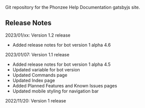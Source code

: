 Git repository for the Phonzee Help Documentation gatsbyjs site.

## Release Notes

2023/01/xx: Version 1.2 release
 - Added release notes for bot version 1 alpha 4.6

2023/01/07: Version 1.1 release
 - Added release notes for bot version 1 alpha 4.5
 - Updated variable for bot version
 - Updated Commands page
 - Updated Index page
 - Added Planned Features and Known Issues pages
 - Updated mobile styling for navigation bar

2022/11/20: Version 1 release